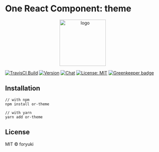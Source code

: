 # One React Component: theme

<p align="center"><img width="150" src="https://cdn.rawgit.com/one-react/assets/master/logo%402x.png" alt="logo"></p>

[![TravisCI Build](https://img.shields.io/travis/one-react/theme.svg)](https://travis-ci.org/one-react/theme)
[![Version](https://img.shields.io/npm/v/or-theme.svg)](https://www.npmjs.com/package/or-theme)
[![Chat](https://img.shields.io/gitter/room/one-react-org/Lobby.svg)](https://gitter.im/one-react-org/Lobby)
[![License: MIT](https://img.shields.io/badge/License-MIT-brightgreen.svg)](https://opensource.org/licenses/MIT)
[![Greenkeeper badge](https://badges.greenkeeper.io/one-react/theme.svg)](https://greenkeeper.io/) 

## Installation
```
// with npm
npm install or-theme

// with yarn
yarn add or-theme
```

## License

MIT &copy; foryuki
